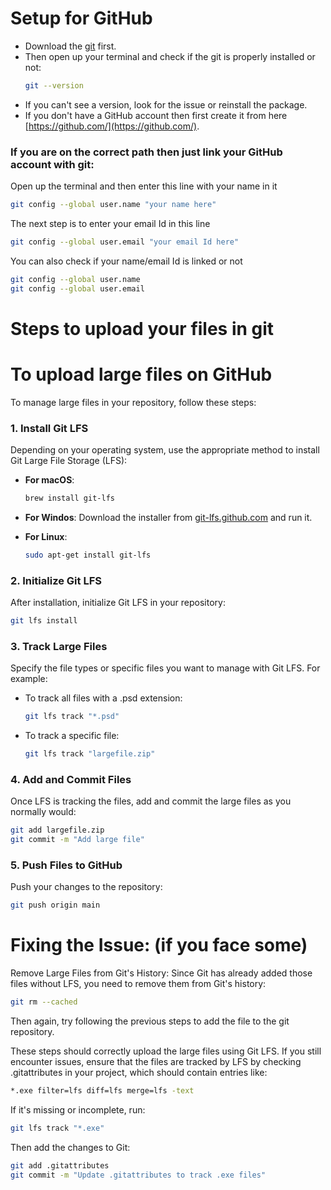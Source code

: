 # Setup for GitHub
- Download the [git](https://git-scm.com/downloads) first.
- Then open up your terminal and check if the git is properly installed or not:
  ```bash
  git --version
  ```
- If you can't see a version, look for the issue or reinstall the package.
- If you don't have a GitHub account then first create it from here [https://github.com/](https://github.com/).
### If you are on the correct path then just link your GitHub account with git:
  Open up the terminal and then enter this line with your name in it
  ```bash
  git config --global user.name "your name here"
  ```
  The next step is to enter your email Id in this line 
  ```bash
  git config --global user.email "your email Id here"
  ```
  You can also check if your name/email Id is linked or not
  ```bash
  git config --global user.name
  git config --global user.email
  ```
# Steps to upload your files in git


# To upload large files on GitHub
To manage large files in your repository, follow these steps:

### 1. Install Git LFS
Depending on your operating system, use the appropriate method to install Git Large File Storage (LFS):

- **For macOS**: 
  ```bash
  brew install git-lfs
  ```
  
- **For Windos**:
  Download the installer from [git-lfs.github.com](https://git-lfs.com/) and run it.  

- **For Linux**:
  ```bash
  sudo apt-get install git-lfs
  ```

### 2. Initialize Git LFS
After installation, initialize Git LFS in your repository:

  ```bash
  git lfs install
  ```

### 3. Track Large Files
Specify the file types or specific files you want to manage with Git LFS. For example:

- To track all files with a .psd extension:
  ```bash
  git lfs track "*.psd"
  ```
- To track a specific file:
  ```bash
  git lfs track "largefile.zip"
  ```
### 4. Add and Commit Files
Once LFS is tracking the files, add and commit the large files as you normally would:
 ```bash
 git add largefile.zip
 git commit -m "Add large file"
 ```
### 5. Push Files to GitHub
Push your changes to the repository:
 ```bash
 git push origin main
 ```
# Fixing the Issue: (if you face some)
Remove Large Files from Git's History: Since Git has already added those files without LFS, you need to remove them from Git's history:
 ```bash
 git rm --cached
 ```
Then again, try following the previous steps to add the file to the git repository.

These steps should correctly upload the large files using Git LFS. If you still encounter issues, ensure that the files are tracked by LFS by checking .gitattributes in your project, which should contain entries like:
 ```bash
 *.exe filter=lfs diff=lfs merge=lfs -text
 ```
If it's missing or incomplete, run:
 ```bash
 git lfs track "*.exe"
 ```
Then add the changes to Git:
 ```bash
 git add .gitattributes
 git commit -m "Update .gitattributes to track .exe files"
 ```
